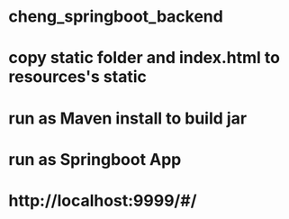# cheng_springboot_backend

# copy static folder and index.html to resources's static 

# run as Maven install to build jar

# run as Springboot App

# http://localhost:9999/#/
